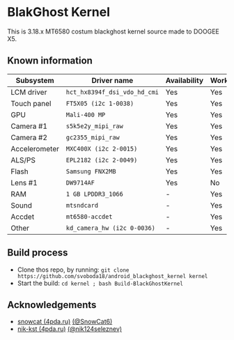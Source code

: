 # BlakGhost Kernel
This is 3.18.x MT6580 costum blackghost kernel source made to DOOGEE X5.

## Known information
| Subsystem | Driver name | Availability | Working |
|-----------|-------------|--------------|---------|
| LCM driver | `hct_hx8394f_dsi_vdo_hd_cmi` | Yes | Yes |
| Touch panel | `FT5X05 (i2c 1-0038)` | Yes | Yes |
| GPU | `Mali-400 MP` | Yes | Yes |
| Camera #1 | `s5k5e2y_mipi_raw` | Yes | Yes |
| Camera #2 | `gc2355_mipi_raw` | Yes | Yes |
| Accelerometer | `MXC400X (i2c 2-0015)` | Yes | Yes |
| ALS/PS | `EPL2182 (i2c 2-0049)` | Yes | Yes |
| Flash | `Samsung FNX2MB` | Yes | Yes |
| Lens #1 | `DW9714AF` | Yes | No |
| RAM | `1 GB LPDDR3_1066` | - | Yes |
| Sound | `mtsndcard` | - | Yes |
| Accdet | `mt6580-accdet` | - | Yes |
| Other | `kd_camera_hw (i2c 0-0036)` | - | Yes |

## Build process
* Clone thos repo, by running:
`git clone https://github.com/svoboda18/android_blackghost_kernel kernel`
* Start the build:
`cd kernel ; bash Build-BlackGhostKernel`

## Acknowledgements
* [snowcat (4pda.ru)](https://4pda.ru/forum/index.php?showuser=188334) [(@SnowCat6)](https://github.com/SnowCat6)
* [nik-kst (4pda.ru)](https://4pda.ru/forum/index.php?showuser=4052130) [(@nik124seleznev)](https://github.com/nik124seleznev)

